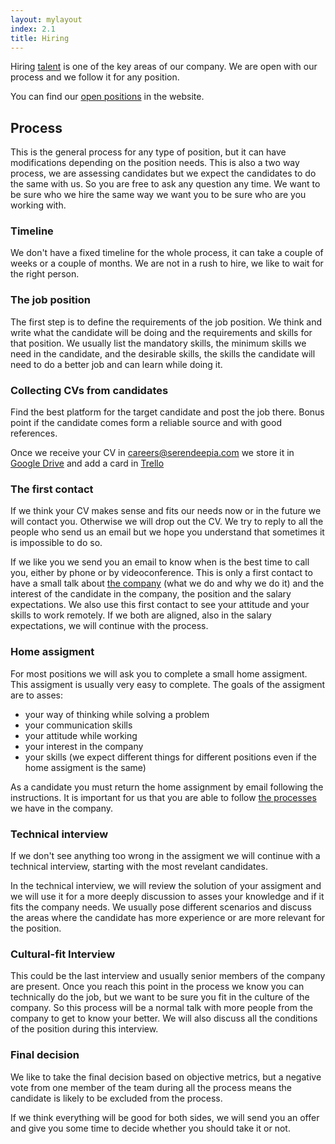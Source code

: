```yaml
---
layout: mylayout
index: 2.1
title: Hiring
---
```


Hiring [talent](/2-0-talent) is one of the key areas of our company. We are open with our process and we follow it for any position.

You can find our [open positions](http://serendeepia.com/careers.html) in the website.

## Process

This is the general process for any type of position, but it can have modifications depending on the position needs. This is also a two way process, we are assessing candidates but we expect the candidates to do the same with us. So you are free to ask any question any time. We want to be sure who we hire the same way we want you to be sure who are you working with.

### Timeline

We don't have a fixed timeline for the whole process, it can take a couple of weeks or a couple of months. We are not in a rush to hire, we like to wait for the right person.

### The job position

The first step is to define the requirements of the job position. We think and write what the candidate will be doing and the requirements and skills for that position. We usually list the mandatory skills, the minimum skills we need in the candidate, and the desirable skills, the skills the candidate will need to do a better job and can learn while doing it.

### Collecting CVs from candidates

Find the best platform for the target candidate and post the job there. Bonus point if the candidate comes form a reliable source and with good references.

Once we receive your CV in [careers@serendeepia.com](mailto:careers@serendeepia.com) we store it in [Google Drive](https://drive.google.com/drive/u/1/folders/1QEGcepnTkx9OOhKH1vAI9xocplZRk00O) and add a card in [Trello](https://trello.com/b/mhFU3KPU/recruitment)

### The first contact

If we think your CV makes sense and fits our needs now or in the future we will contact you. Otherwise we will drop out the CV. We try to reply to all the people who send us an email but we hope you understand that sometimes it is impossible to do so.

If we like you we send you an email to know when is the best time to call you, either by phone or by videoconference. This is only a first contact to have a small talk about [the company](/1-0-organization) (what we do and why we do it) and the interest of the candidate in the company, the position and the salary expectations. We also use this first contact to see your attitude and your skills to work remotely. If we both are aligned, also in the salary expectations, we will continue with the process.

### Home assigment

For most positions we will ask you to complete a small home assigment. This assigment is usually very easy to complete. The goals of the assigment are to asses:
* your way of thinking while solving a problem
* your communication skills
* your attitude while working
* your interest in the company
* your skills (we expect different things for different positions even if the home assigment is the same)

As a candidate you must return the home assignment by email following the instructions. It is important for us that you are able to follow [the processes](/6-0-operations) we have in the company.

### Technical interview

If we don't see anything too wrong in the assigment we will continue with a technical interview, starting with the most revelant candidates.

In the technical interview, we will review the solution of your assigment and we will use it for a more deeply discussion to asses your knowledge and if it fits the company needs. We usually pose different scenarios and discuss the areas where the candidate has more experience or are more relevant for the position.

### Cultural-fit Interview

This could be the last interview and usually senior members of the company are present. Once you reach this point in the process we know you can technically do the job, but we want to be sure you fit in the culture of the company. So this process will be a normal talk with more people from the company to get to know your better. We will also discuss all the conditions of the position during this interview.

### Final decision

We like to take the final decision based on objective metrics, but a negative vote from one member of the team during all the process means the candidate is likely to be excluded from the process.

If we think everything will be good for both sides, we will send you an offer and give you some time to decide whether you should take it or not.
